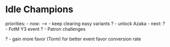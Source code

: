 Idle Champions
===============

priorities:
	- now:
-->		- keep clearing easy variants
?		- unlock Azaka
	- next:
?		- FotM Y3 event
?		- Patron challenges

?	- gain more favor (Torm) for better event favor conversion rate
